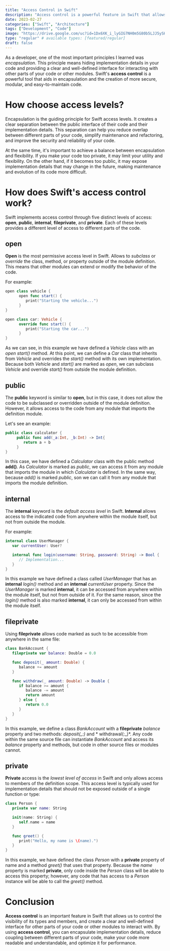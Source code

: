 ```yaml
---
title: "Access Control in Swift"
description: "Access control is a powerful feature in Swift that allows us to control the visibility of our types and members while also creating a clear and well-defined interface with which other parts of your code or modules can interact. "
date: 2023-02-27
categories: ["Swift", "Architecture"]
tags: ["Development", "Code"]
image: "https://drive.google.com/uc?id=1Dx6XK_i_lyGIG7NH0m5G80b5LJJ5ySHG"
type: "regular" # available types: [featured/regular]
draft: false
---
```


As a developer, one of the most important principles I learned was *encapsulation*. This principle means hiding implementation details in your code and providing a clear and well-defined interface for interacting with other parts of your code or other modules.
Swift's **access control** is a powerful tool that aids in encapsulation and the creation of more secure, modular, and easy-to-maintain code.


# How choose access levels?

Encapsulation is the guiding principle for Swift access levels. It creates a clear separation between the public interface of their code and their implementation details. This separation can help you reduce overlap between different parts of your code, simplify maintenance and refactoring, and improve the security and reliability of your code.

At the same time, it's important to achieve a balance between encapsulation and flexibility. If you make your code too private, it may limit your utility and flexibility. On the other hand, if it becomes too public, it may expose implementation details that may change in the future, making maintenance and evolution of its code more difficult.

# How does Swift's access control work?

Swift implements access control through five distinct levels of access: **open**, **public**, **internal**, **fileprivate**, and **private**. Each of these levels provides a different level of access to different parts of the code.

## open
**Open** is the most permissive access level in Swift. Allows to *subclass* or *override* the class, method, or property outside of the module definition. This means that other modules can extend or modify the behavior of the code.

For example:

```swift
open class vehicle {
      open func start() {
         print("Starting the vehicle...")
      }
}

open class car: Vehicle {
      override func start() {
         print("Starting the car...")
      }
}
```
As we can see, in this example we have defined a *Vehicle* class with an *open start()* method. At this point, we can define a *Car* class that inherits from *Vehicle* and overrides the *start()* method with its own implementation. Because both *Vehicle* and *start()* are marked as *open*, we can subclass *Vehicle* and override *start()* from outside the module definition.

## public
The **public** keyword is similar to **open**, but in this case, it does not allow the code to be subclassed or overridden outside of the module definition. However, it allows access to the code from any module that imports the definition module.

Let's see an example:

```swift
public class calculator {
     public func add(_a:Int, _b:Int) -> Int{
        return a + b
     }
}
```

In this case, we have defined a *Calculator* class with the public method **add()**. As *Calculator* is marked as *public*, we can access it from any module that imports the module in which *Calculator* is defined. In the same way, because *add()* is marked *public*, son we can call it from any module that imports the module definition.

## internal
The **internal** keyword is the *default access level* in Swift. **Internal** allows access to the indicated code from anywhere within the module itself, but not from outside the module.

For example:
```swift
internal class UserManager {
   var currentUser: User?

   internal func login(username: String, password: String) -> Bool {
      // Implementation...
   }
}
```
In this example we have defined a class called *UserManager* that has an **internal** *login()* method and an **internal** *currentUser* property. Since the *UserManager* is marked **internal**, it can be accessed from anywhere within the module itself, but not from outside of it. For the same reason, since the *login()* method is also marked **internal**, it can only be accessed from within the module itself.

## fileprivate
Using **fileprivate** allows code marked as such to be accessible from anywhere in the same file:

```swift
class BankAccount {
   fileprivate var balance: Double = 0.0

   func deposit(_ amount: Double) {
      balance += amount
   }

   func withdraw(_ amount: Double) -> Double {
      if balance >= amount {
         balance -= amount
         return amount
      } else {
         return 0.0
      }
   }
}
```
In this example, we define a class *BankAccount* with a **fileprivate** *balance* property and two methods: *deposit(_:)* and * withdrawal(:_)*. Any code within the same source file can instantiate *BankAccount* and access its *balance* property and methods, but code in other source files or modules cannot.

## private

**Private** access is the *lowest level of access* in Swift and only allows access to members of the definition scope. This access level is typically used for implementation details that should not be exposed outside of a single function or type:

```swift
class Person {
   private var name: String

   init(name: String) {
      self.name = name
   }

   func greet() {
      print("Hello, my name is \(name).")
   }
}
```
In this example, we have defined the class *Person* with a **private** property of name and a method *greet()* that uses that property. Because the *name* property is marked **private**, only code inside the *Person* class will be able to access this property; however, any code that has access to a *Person* instance will be able to call the *greet()* method.

# Conclusion

**Access control** is an important feature in Swift that allows us to control the visibility of its types and members, and create a clear and well-defined interface for other parts of your code or other modules to interact with. By using **access control**, you can encapsulate implementation details, reduce coupling between different parts of your code, make your code more readable and understandable, and optimize it for performance.
